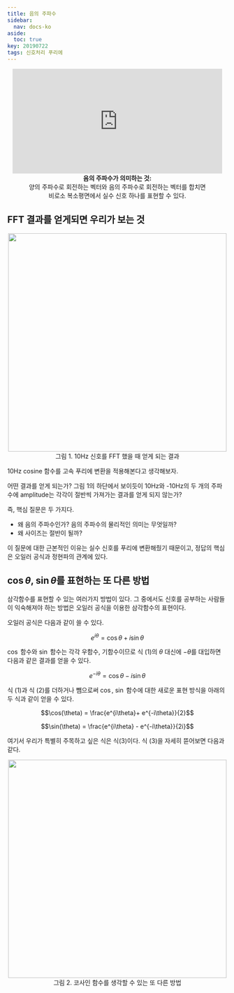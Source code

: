 ```yaml
---
title: 음의 주파수
sidebar:
  nav: docs-ko
aside:
  toc: true
key: 20190722
tags: 신호처리 푸리에
---
```

<style>
@media screen and (max-width:500px){
  iframe {
  width: 100vw;
  height: 50vw;
  background:white;
  }
}

@media screen and (min-width:500px){
  iframe {
  width: 50vw;
  height: 25vw;
  background:white;
  }
}
</style>

<p align="center"><iframe src="https://angeloyeo.github.io/p5/2019-07-22-preview_negative_frequency/" frameborder = "0"></iframe>

<br>
<b>음의 주파수가 의미하는 것: </b>
<br>
양의 주파수로 회전하는 벡터와 음의 주파수로 회전하는 벡터를 합치면
<br>
비로소 복소평면에서 실수 신호 하나를 표현할 수 있다.
</p>

## FFT 결과를 얻게되면 우리가 보는 것

<p align = "center">
  <img width = "500" src = "https://raw.githubusercontent.com/angeloyeo/angeloyeo.github.io/master/pics/negative_frequency/pic1.png">
  <br>
  그림 1. 10Hz 신호를 FFT 했을 때 얻게 되는 결과
</p>

10Hz cosine 함수를 고속 푸리에 변환을 적용해본다고 생각해보자.

어떤 결과를 얻게 되는가? 그림 1의 하단에서 보이듯이 10Hz와 -10Hz의 두 개의 주파수에 amplitude는 각각이 절반씩 가져가는 결과를 얻게 되지 않는가?

즉, 핵심 질문은 두 가지다.

- 왜 음의 주파수인가? 음의 주파수의 물리적인 의미는 무엇일까?
- 왜 사이즈는 절반이 될까?

이 질문에 대한 근본적인 이유는 실수 신호를 푸리에 변환해줬기 때문이고, 정답의 핵심은 오일러 공식과 정현파의 관계에 있다.

## $\cos\theta$, $\sin\theta$를 표현하는 또 다른 방법

삼각함수를 표현할 수 있는 여러가지 방법이 있다. 그 중에서도 신호를 공부하는 사람들이 익숙해져야 하는 방법은 오일러 공식을 이용한 삼각함수의 표현이다.

오일러 공식은 다음과 같이 쓸 수 있다.

$$e^{i\theta} = \cos\theta + i \sin\theta$$

$\cos$ 함수와 $\sin$ 함수는 각각 우함수, 기함수이므로 식 (1)의 $\theta$ 대신에 $-\theta$를 대입하면 다음과 같은 결과를 얻을 수 있다.

$$e^{-i\theta}=\cos\theta - i\sin\theta$$

식 (1)과 식 (2)를 더하거나 뺌으로써 $\cos$, $\sin$ 함수에 대한 새로운 표현 방식을 아래의 두 식과 같이 얻을 수 있다.

$$\cos(\theta) = \frac{e^{i\theta}+ e^{-i\theta}}{2}$$

$$\sin(\theta) = \frac{e^{i\theta} - e^{-i\theta}}{2i}$$

여기서 우리가 특별히 주목하고 싶은 식은 식(3)이다. 식 (3)을 자세히 뜯어보면 다음과 같다.


<p align = "center">
  <img width = "500" src = "https://raw.githubusercontent.com/angeloyeo/angeloyeo.github.io/master/pics/negative_frequency/pic2.png">
  <br>
  그림 2. 코사인 함수를 생각할 수 있는 또 다른 방법
</p>

